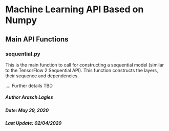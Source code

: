# Machine Learning API Based on Numpy

## Main API Functions

### sequential.py

This is the main function to call for constructing a sequential model (similar to the TensorFlow 2 Sequential API).
This function constructs the layers, their sequence and dependencies.

.... Further details TBD

  

##### Author Arasch Lagies
##### Date: May 29, 2020
##### Last Update: 02/04/2020